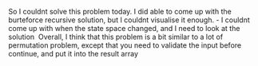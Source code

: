 So I couldnt solve this problem today.
I did able to come up with the burteforce recursive solution, but I couldnt visualise it enough. - I couldnt come up with when the state space changed, and I need to look at the solution
​
Overall, I think that this problem is a bit similar to a lot of permutation problem, except that you need to validate the input before continue, and put it into the result array
​